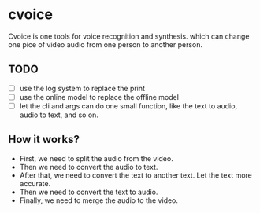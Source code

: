 # cvoice

Cvoice is one tools for voice recognition and synthesis. which can change one pice of video audio from one person to another person.

## TODO

- [ ] use the log system to replace the print
- [ ] use the online model to replace the offline model
- [ ] let the cli and args can do one small function, like the text to audio, audio to text, and so on.

## How it works?

- First, we need to split the audio from the video.
- Then we need to convert the audio to text.
- After that, we need to convert the text to another text. Let the text more accurate.
- Then we need to convert the text to audio.
- Finally, we need to merge the audio to the video.
